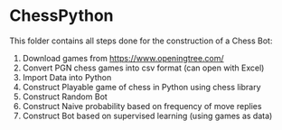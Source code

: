 # ChessPython
This folder contains all steps done for the construction of a Chess Bot:

1. Download games from https://www.openingtree.com/
2. Convert PGN chess games into csv format (can open with Excel)
3. Import Data into Python
4. Construct Playable game of chess in Python using chess library
5. Construct Random Bot
6. Construct Naive probability based on frequency of move replies
7. Construct Bot based on supervised learning (using games as data)
